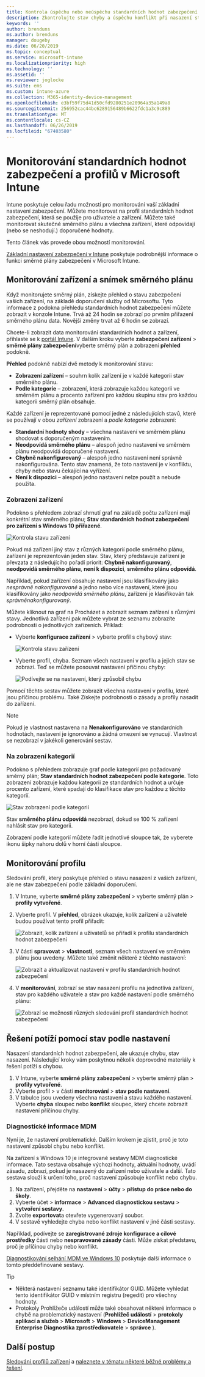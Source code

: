 ```yaml
---
title: Kontrola úspěchu nebo neúspěchu standardních hodnot zabezpečení v Microsoft Intune – Azure | Dokumentace Microsoftu
description: Zkontrolujte stav chyby a úspěchu konflikt při nasazení standardních hodnot zabezpečení pro uživatele a zařízení v Microsoft Intune MDM. Naleznete v části řešení potíží pomocí protokolů klienta a funkcí sestavy v Intune.
keywords: ''
author: brenduns
ms.author: brenduns
manager: dougeby
ms.date: 06/20/2019
ms.topic: conceptual
ms.service: microsoft-intune
ms.localizationpriority: high
ms.technology: ''
ms.assetid: ''
ms.reviewer: joglocke
ms.suite: ems
ms.custom: intune-azure
ms.collection: M365-identity-device-management
ms.openlocfilehash: e3bf59f75d41d50cfd9280251e20964a35a149a8
ms.sourcegitcommit: 256952cac44bc6289156489b6622fdc1a3c9c889
ms.translationtype: MT
ms.contentlocale: cs-CZ
ms.lasthandoff: 06/26/2019
ms.locfileid: "67403580"
---
```

# <a name="monitor-security-baseline-and-profiles-in-microsoft-intune"></a>Monitorování standardních hodnot zabezpečení a profilů v Microsoft Intune  

Intune poskytuje celou řadu možností pro monitorování vaší základní nastavení zabezpečení. Můžete monitorovat na profil standardních hodnot zabezpečení, která se použije pro uživatele a zařízení. Můžete také monitorovat skutečné směrného plánu a všechna zařízení, které odpovídají (nebo se neshodují.) doporučené hodnoty.

Tento článek vás provede obou možností monitorování.

[Základní nastavení zabezpečení v Intune](security-baselines.md) poskytuje podrobnější informace o funkci směrné plány zabezpečení v Microsoft Intune.

## <a name="monitor-the-baseline-and-your-devices"></a>Monitorování zařízení a snímek směrného plánu  

Když monitorujete směrný plán, získejte přehled o stavu zabezpečení vašich zařízení, na základě doporučení služby od Microsoftu. Tyto informace z podokna přehledu standardních hodnot zabezpečení můžete zobrazit v konzole Intune.  Trvá až 24 hodin se zobrazí po prvním přiřazení směrného plánu data. Novější změny trvat až 6 hodin se zobrazí.  

Chcete-li zobrazit data monitorování standardních hodnot a zařízení, přihlaste se k [portál Intune](https://go.microsoft.com/fwlink/?linkid=2090973). V dalším kroku vyberte **zabezpečení zařízení** > **směrné plány zabezpečení**vyberte směrný plán a zobrazení **přehled** podokně.

**Přehled** podokně nabízí dvě metody k monitorování stavu:
- **Zobrazení zařízení** – souhrn kolik zařízení je v každé kategorii stav směrného plánu.  
- **Podle kategorie** – zobrazení, která zobrazuje každou kategorii ve směrném plánu a procento zařízení pro každou skupinu stav pro každou kategorii směrný plán obsahuje. 

Každé zařízení je reprezentované pomocí jedné z následujících stavů, které se používají v obou *zařízení* zobrazení a *podle kategorie* zobrazení:  
- **Standardní hodnoty shody** – všechna nastavení ve směrném plánu shodovat s doporučeným nastavením.
- **Neodpovídá směrného plánu** – alespoň jedno nastavení ve směrném plánu neodpovídá doporučené nastavení.
- **Chybně nakonfigurovaný** – alespoň jedno nastavení není správně nakonfigurována. Tento stav znamená, že toto nastavení je v konfliktu, chyby nebo stavu čekající na vyřízení.
- **Není k dispozici** – alespoň jedno nastavení nelze použít a nebude použita.


### <a name="device-view"></a>Zobrazení zařízení
Podokno s přehledem zobrazí shrnutí graf na základě počtu zařízení mají konkrétní stav směrného plánu; **Stav standardních hodnot zabezpečení pro zařízení s Windows 10 přiřazené**.  

![Kontrola stavu zařízení](./media/security-baselines-monitor/overview.png)

Pokud má zařízení jiný stav z různých kategorií podle směrného plánu, zařízení je reprezentován jeden stav. Stav, který představuje zařízení je převzata z následujícího pořadí priorit: **Chybně nakonfigurovaný**, **neodpovídá směrného plánu**, **není k dispozici**, **směrného plánu odpovídá**.  

Například, pokud zařízení obsahuje nastavení jsou klasifikovány jako *nesprávně nakonfigurované* a jedno nebo více nastavení, které jsou klasifikovány jako *neodpovídá směrného plánu*, zařízení je klasifikován tak *správněnakonfigurovaný*.  

Můžete kliknout na graf na Procházet a zobrazit seznam zařízení s různými stavy. Jednotlivá zařízení pak můžete vybrat ze seznamu zobrazíte podrobnosti o jednotlivých zařízeních. Příklad:
- Vyberte **konfigurace zařízení** > vyberte profil s chybový stav:

  ![Kontrola stavu zařízení](./media/security-baselines-monitor/device-configuration-profile-list.png)

- Vyberte profil, chyba. Seznam všech nastavení v profilu a jejich stav se zobrazí. Teď se můžete posouvat nastavení příčinou chyby:

  ![Podívejte se na nastavení, který způsobil chybu](./media/security-baselines-monitor/profile-with-error-status.png)

Pomocí těchto sestav můžete zobrazit všechna nastavení v profilu, které jsou příčinou problému. Také Získejte podrobnosti o zásady a profily nasadit do zařízení.

> [!NOTE]
> Pokud je vlastnost nastavena na **Nenakonfigurováno** ve standardních hodnotách, nastavení je ignorováno a žádná omezení se vynucují. Vlastnost se nezobrazí v jakékoli generování sestav.

### <a name="per-category-view"></a>Na zobrazení kategorií
Podokno s přehledem zobrazuje graf podle kategorií pro požadovaný směrný plán; **Stav standardních hodnot zabezpečení podle kategorie**.  Toto zobrazení zobrazuje každou kategorii ze standardních hodnot a určuje procento zařízení, které spadají do klasifikace stav pro každou z těchto kategorií. 
 
![Stav zobrazení podle kategorií](./media/security-baselines-monitor/monitor-baseline-per-category.png)

Stav **směrného plánu odpovídá** nezobrazí, dokud se 100 % zařízení nahlásit stav pro kategorii.   

Zobrazení podle kategorií můžete řadit jednotlivé sloupce tak, že vyberete ikonu šipky nahoru dolů v horní části sloupce.  


## <a name="monitor-the-profile"></a>Monitorování profilu

Sledování profil, který poskytuje přehled o stavu nasazení z vašich zařízení, ale ne stav zabezpečení podle základní doporučení.

1. V Intune, vyberte **směrné plány zabezpečení** > vyberte směrný plán > **profily vytvořené**.

2. Vyberte profil. V **přehled**, obrázek ukazuje, kolik zařízení a uživatelé budou používat tento profil přiřadit:

    ![Zobrazit, kolik zařízení a uživatelů se přiřadí k profilu standardních hodnot zabezpečení](./media/security-baselines-monitor/existing-profile-overview.png)

3. V části **spravovat** > **vlastnosti**, seznam všech nastavení ve směrném plánu jsou uvedeny. Můžete také změnit některé z těchto nastavení:

    ![Zobrazit a aktualizovat nastavení v profilu standardních hodnot zabezpečení](./media/security-baselines-monitor/manage-settings.png)

4. V **monitorování**, zobrazí se stav nasazení profilu na jednotlivá zařízení, stav pro každého uživatele a stav pro každé nastavení podle směrného plánu:

    ![Zobrazí se možnosti různých sledování profil standardních hodnot zabezpečení](./media/security-baselines-monitor/monitor-status-options.png)

## <a name="troubleshoot-using-per-setting-status"></a>Řešení potíží pomocí stav podle nastavení

Nasazení standardních hodnot zabezpečení, ale ukazuje chybu, stav nasazení. Následující kroky vám poskytnou několik doprovodné materiály k řešení potíží s chybou.

1. V Intune, vyberte **směrné plány zabezpečení** > vyberte směrný plán > **profily vytvořené**.
2. Vyberte profil > v části **monitorování** > **stav podle nastavení**.
3. V tabulce jsou uvedeny všechna nastavení a stavu každého nastavení. Vyberte **chyba** sloupec nebo **konflikt** sloupec, který chcete zobrazit nastavení příčinou chyby.

### <a name="mdm-diagnostic-information"></a>Diagnostické informace MDM

Nyní je, že nastavení problematické. Dalším krokem je zjistit, proč je toto nastavení způsobí chybu nebo konflikt. 

Na zařízení s Windows 10 je integrované sestavy MDM diagnostické informace. Tato sestava obsahuje výchozí hodnoty, aktuální hodnoty, uvádí zásadu, zobrazí, pokud je nasazený do zařízení nebo uživatele a další. Tato sestava slouží k určení toho, proč nastavení způsobuje konflikt nebo chybu.

1. Na zařízení, přejděte na **nastavení** > **účty** > **přístup do práce nebo do školy**.
2. Vyberte účet > **informace** > **Advanced diagnostickou sestavu** > **vytvoření sestavy**.
3. Zvolte **exportovat**a otevřete vygenerovaný soubor.
4. V sestavě vyhledejte chyba nebo konflikt nastavení v jiné části sestavy.

  Například, podívejte se **zaregistrované zdroje konfigurace a cílové prostředky** části nebo **nespravované zásady** části. Může získat představu, proč je příčinou chyby nebo konflikt.

[Diagnostikování selhání MDM ve Windows 10](https://docs.microsoft.com/windows/client-management/mdm/diagnose-mdm-failures-in-windows-10) poskytuje další informace o tomto předdefinované sestavy.

> [!TIP]
> - Některá nastavení seznamu také identifikátor GUID. Můžete vyhledat tento identifikátor GUID v místním registru (regedit) pro všechny hodnoty.
> - Protokoly Prohlížeče událostí může také obsahovat některé informace o chybě na problematický nastavení (**Prohlížeč událostí** > **protokoly aplikací a služeb**  >   **Microsoft** > **Windows** > **DeviceManagement Enterprise Diagnostika zprostředkovatele** > **správce** ).

## <a name="next-steps"></a>Další postup

[Sledování profilů zařízení](device-profile-monitor.md) a [naleznete v tématu některé běžné problémy a řešení](device-profile-troubleshoot.md).

